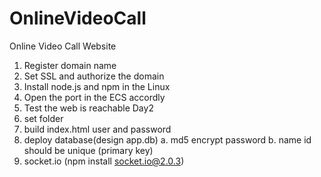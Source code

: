 # OnlineVideoCall
Online Video Call Website
1. Register domain name 
2. Set SSL and authorize the domain
3. Install node.js and npm in the Linux
4. Open the port in the ECS accordly
5. Test the web is reachable
Day2
1. set folder
2. build index.html user and password
3. deploy database(design app.db) 
    a. md5 encrypt password
    b. name id should be unique (primary key)
4. socket.io (npm install socket.io@2.0.3)

